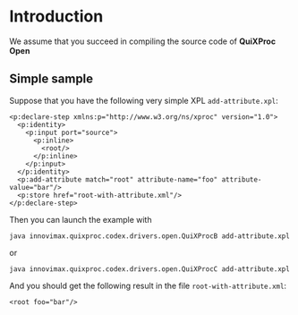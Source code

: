 # Introduction #

We assume that you succeed in compiling the source code of **QuiXProc Open**

## Simple sample ##
Suppose that you have the following very simple XPL `add-attribute.xpl`:
```
<p:declare-step xmlns:p="http://www.w3.org/ns/xproc" version="1.0">
  <p:identity>
    <p:input port="source">
      <p:inline>
        <root/>
      </p:inline>
    </p:input>
  </p:identity>
  <p:add-attribute match="root" attribute-name="foo" attribute-value="bar"/>
  <p:store href="root-with-attribute.xml"/>
</p:declare-step>
```
Then you can launch the example with
```
java innovimax.quixproc.codex.drivers.open.QuiXProcB add-attribute.xpl
```
or
```
java innovimax.quixproc.codex.drivers.open.QuiXProcC add-attribute.xpl
```
And you should get the following result in the file `root-with-attribute.xml`:
```
<root foo="bar"/>
```